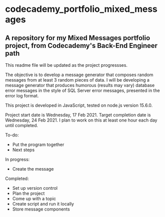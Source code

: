 # codecademy_portfolio_mixed_messages
## A repository for my Mixed Messages portfolio project, from Codecademy's Back-End Engineer path

This readme file will be updated as the project progressses.

The objective is to develop a message generator that composes random messages from at least 3 random pieces of data. I will be developing a message generator that produces humorous (results may vary) database error messages in the style of SQL Server error messages, presented in the error log format.

This project is developed in JavaScript, tested on node.js version 15.6.0.

Project start date is Wednesday, 17 Feb 2021. Target completion date is Wednesday, 24 Feb 2021. I plan to work on this at least one hour each day until completed.

To-do:

* Put the program together
* Next steps

In progress:

* Create the message

Completed:

* Set up version control
* Plan the project
* Come up with a topic
* Create script and run it locally
* Store message components

